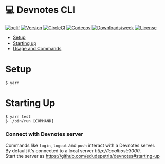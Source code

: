 💻 Devnotes CLI
=========

[![oclif](https://img.shields.io/badge/cli-oclif-brightgreen.svg)](https://oclif.io)
[![Version](https://img.shields.io/npm/v/notes-cli.svg)](https://npmjs.org/package/notes-cli)
[![CircleCI](https://circleci.com/gh/edudepetris/notes-cli/tree/master.svg?style=shield)](https://circleci.com/gh/edudepetris/notes-cli/tree/master)
[![Codecov](https://codecov.io/gh/edudepetris/notes-cli/branch/master/graph/badge.svg)](https://codecov.io/gh/edudepetris/notes-cli)
[![Downloads/week](https://img.shields.io/npm/dw/notes-cli.svg)](https://npmjs.org/package/notes-cli)
[![License](https://img.shields.io/npm/l/notes-cli.svg)](https://github.com/edudepetris/notes-cli/blob/master/package.json)

* [Setup](#setup)
* [Starting up](#starting-up)
* [Usage and Commands](doc/commands.md)

# Setup
```sh-session
$ yarn
```

# Starting Up
```sh-session
$ yarn test
$ ./bin/run [COMMAND]
```

### Connect with Devnotes server
Commands like `login`, `logout` and `push` interact with a Devnotes server.  
By default it's connected to a local server _http://localhost:3000_.  
Start the server as https://github.com/edudepetris/devnotes#starting-up

